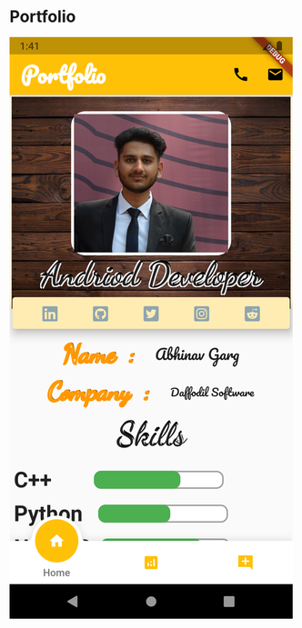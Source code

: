 # Portfolio

<img src="img's/Screenshot_1618301464.png"
     alt="Markdown Monster icon"
     style="float: left; margin-right: 10px;" />
